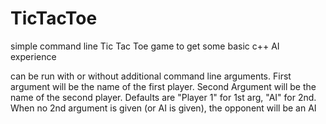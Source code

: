 # TicTacToe
simple command line Tic Tac Toe game to get some basic c++ AI experience

can be run with or without additional command line arguments.
First argument will be the name of the first player.
Second Argument will be the name of the second player.
Defaults are "Player 1" for 1st arg, "AI" for 2nd.
When no 2nd argument is given (or AI is given), the opponent will be an AI